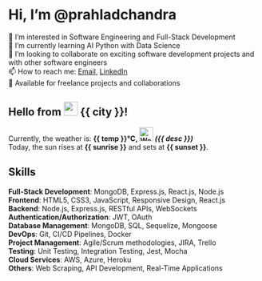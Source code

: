 # Hi, I’m @prahladchandra

👀 I’m interested in Software Engineering and Full-Stack Development  
🌱 I’m currently learning AI Python with Data Science  
💞️ I’m looking to collaborate on exciting software development projects and with other software engineers  
📫 How to reach me: [Email](mailto:prahladchandra11@gmail.com), [LinkedIn](https://www.linkedin.com/in/prahlad-chandra)  
💼 Available for freelance projects and collaborations

## Hello from <img src="https://github.com/bumb7ebee/bumb7ebee/blob/asset/images/icon/india_32.png" width="28" height="28"/> {{ city }}!

<p>Currently, the weather is: <b>{{ temp }}°C, <img src="https://openweathermap.org/img/wn/{{ icon }}.png" width="28" height="28" title="Weather Icon" alt="Weather Icon"> <i>({{ desc }})</i></b></br>
Today, the sun rises at <b>{{ sunrise }}</b> and sets at <b>{{ sunset }}</b>.</p>

## Skills

**Full-Stack Development**: MongoDB, Express.js, React.js, Node.js  
**Frontend**: HTML5, CSS3, JavaScript, Responsive Design, React.js  
**Backend**: Node.js, Express.js, RESTful APIs, WebSockets  
**Authentication/Authorization**: JWT, OAuth  
**Database Management**: MongoDB, SQL, Sequelize, Mongoose  
**DevOps**: Git, CI/CD Pipelines, Docker  
**Project Management**: Agile/Scrum methodologies, JIRA, Trello  
**Testing**: Unit Testing, Integration Testing, Jest, Mocha  
**Cloud Services**: AWS, Azure, Heroku  
**Others**: Web Scraping, API Development, Real-Time Applications

<!--WEATHER-->

